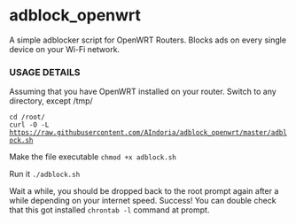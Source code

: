 # adblock_openwrt
A simple adblocker script for OpenWRT Routers. Blocks ads on every single device on your Wi-Fi network.

<H3>USAGE DETAILS</H3>

Assuming that you have OpenWRT installed on your router. Switch to any directory, except /tmp/

  <code>cd /root/</code><br>
  <code>curl -O -L https://raw.githubusercontent.com/AIndoria/adblock_openwrt/master/adblock.sh</code>
  
Make the file executable
  <code>chmod +x adblock.sh</code>
  
Run it
  <code>./adblock.sh</code>

Wait a while, you should be dropped back to the root prompt again after a while depending on your internet speed. Success! You can double check that this got installed <code>chrontab -l</code> command at prompt.
